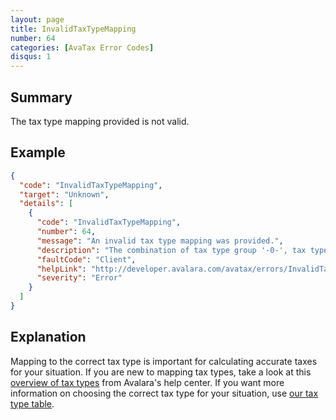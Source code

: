 ```yaml
---
layout: page
title: InvalidTaxTypeMapping
number: 64
categories: [AvaTax Error Codes]
disqus: 1
---
```


## Summary

The tax type mapping provided is not valid.

## Example

```json
{
  "code": "InvalidTaxTypeMapping",
  "target": "Unknown",
  "details": [
    {
      "code": "InvalidTaxTypeMapping",
      "number": 64,
      "message": "An invalid tax type mapping was provided.",
      "description": "The combination of tax type group '-0-', tax type '-1-', tax sub type '-2-', rate type '-3-', and country '-4-' is invalid.",
      "faultCode": "Client",
      "helpLink": "http://developer.avalara.com/avatax/errors/InvalidTaxTypeMapping",
      "severity": "Error"
    }
  ]
}
```

## Explanation

Mapping to the correct tax type is important for calculating accurate taxes for your situation. If you are new to mapping tax types, take a look at this [overview of tax types](https://help.avalara.com/000_Avalara_AvaTax/About_Tax_Types) from Avalara's help center. If you want more information on choosing the correct tax type for your situation, use [our tax type table](https://help.avalara.com/001_Avalara_AvaTax/000_AvaTax_Update/Pick_the_Right_Tax_Type).
